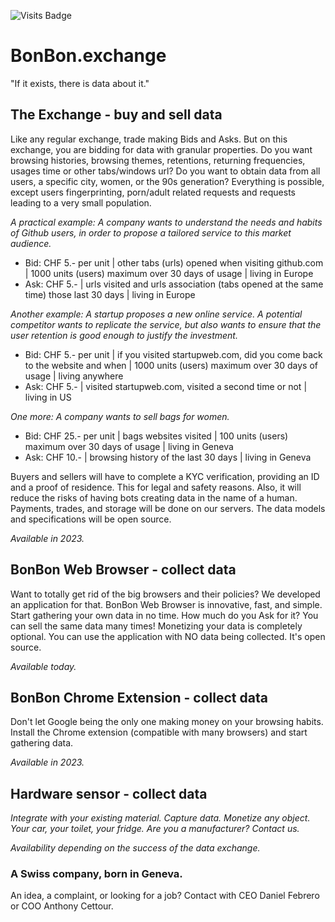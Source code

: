 ![Visits Badge](https://badges.pufler.dev/visits/BonBon-exchange/.github)

# BonBon.exchange

"If it exists, there is data about it."

## The Exchange - buy and sell data

Like any regular exchange, trade making Bids and Asks. But on this exchange, you are bidding for data with granular properties. Do you want browsing histories, browsing themes, retentions, returning frequencies, usages time or other tabs/windows url? Do you want to obtain data from all users, a specific city, women, or the 90s generation?
Everything is possible, except users fingerprinting, porn/adult related requests and requests leading to a very small population.

_A practical example:_
_A company wants to understand the needs and habits of Github users, in order to propose a tailored service to this market audience._
- Bid: CHF 5.- per unit | other tabs (urls) opened when visiting github.com | 1000 units (users) maximum over 30 days of usage | living in Europe
- Ask: CHF 5.- | urls visited and urls association (tabs opened at the same time) those last 30 days | living in Europe



_Another example:_
_A startup proposes a new online service. A potential competitor wants to replicate the service, but also wants to ensure that the user retention is good enough to justify the investment._
- Bid: CHF 5.- per unit | if you visited startupweb.com, did you come back to the website and when | 1000 units (users) maximum over 30 days of usage | living anywhere
- Ask: CHF 5.- | visited startupweb.com, visited a second time or not | living in US



_One more: A company wants to sell bags for women._
- Bid: CHF 25.- per unit | bags websites visited | 100 units (users) maximum over 30 days of usage | living in Geneva
- Ask: CHF 10.- | browsing history of the last 30 days | living in Geneva


Buyers and sellers will have to complete a KYC verification, providing an ID and a proof of residence. This for legal and safety reasons. Also, it will reduce the risks of having bots creating data in the name of a human. Payments, trades, and storage will be done on our servers. The data models and specifications will be open source.


_Available in 2023._

## BonBon Web Browser - collect data

Want to totally get rid of the big browsers and their policies? We developed an application for that. BonBon Web Browser is innovative, fast, and simple. Start gathering your own data in no time. How much do you Ask for it? You can sell the same data many times!
Monetizing your data is completely optional. You can use the application with NO data being collected. It's open source.

_Available today._

## BonBon Chrome Extension - collect data

Don't let Google being the only one making money on your browsing habits. Install the Chrome extension (compatible with many browsers) and start gathering data.

_Available in 2023._

## Hardware sensor - collect data

_Integrate with your existing material. Capture data. Monetize any object. Your car, your toilet, your fridge. Are you a manufacturer? Contact us._

_Availability depending on the success of the data exchange._



### A Swiss company, born in Geneva.

An idea, a complaint, or looking for a job? Contact with CEO Daniel Febrero or COO Anthony Cettour. 

